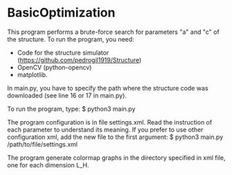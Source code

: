 # BasicOptimization
This program performs a brute-force search for parameters "a" and "c" of the structure. To run the program, you need:
- Code for the structure simulator (https://github.com/pedrogil1919/Structure)
- OpenCV (python-opencv)
- matplotlib.

In main.py, you have to specify the path where the structure code was downloaded (see line 16 or 17 in main.py).

To run the program, type:
$ python3 main.py

The program configuration is in file settings.xml. Read the instruction of each parameter to understand its meaning. If you prefer to use other configuration xml, add the new file to the first argument:
$ python3 main.py /path/to/file/settings.xml

The program generate colormap graphs in the directory specified in xml file, one for each dimension L_H.
